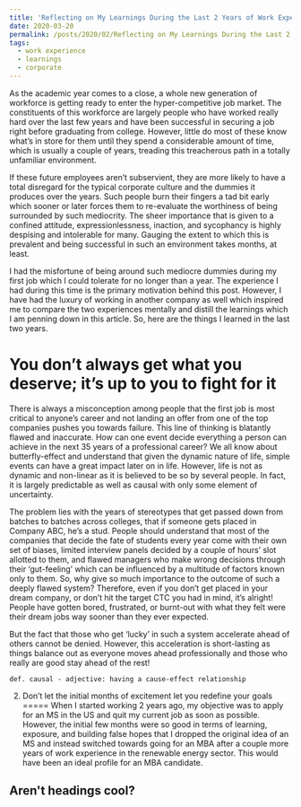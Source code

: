 ```yaml
---
title: 'Reflecting on My Learnings During the Last 2 Years of Work Experience'
date: 2020-03-20
permalink: /posts/2020/02/Reflecting on My Learnings During the Last 2 Years of Work Experience/
tags:
  - work experience
  - learnings
  - corporate
---
```


As the academic year comes to a close, a whole new generation of workforce is getting ready to enter the hyper-competitive job market. The constituents of this workforce are largely people who have worked really hard over the last few years and have been successful in securing a job right before graduating from college. However, little do most of these know what’s in store for them until they spend a considerable amount of time, which is usually a couple of years, treading this treacherous path in a totally unfamiliar environment.

If these future employees aren’t subservient, they are more likely to have a total disregard for the typical corporate culture and the dummies it produces over the years. Such people burn their fingers a tad bit early which sooner or later forces them to re-evaluate the worthiness of being surrounded by such mediocrity. The sheer importance that is given to a confined attitude, expressionlessness, inaction, and sycophancy is highly despising and intolerable for many. Gauging the extent to which this is prevalent and being successful in such an environment takes months, at least.


I had the misfortune of being around such mediocre dummies during my first job which I could tolerate for no longer than a year. The experience I had during this time is the primary motivation behind this post. However, I have had the luxury of working in another company as well which inspired me to compare the two experiences mentally and distill the learnings which I am penning down in this article. So, here are the things I learned in the last two years.

You don’t always get what you deserve; it’s up to you to fight for it
========================
There is always a misconception among people that the first job is most critical to anyone’s career and not landing an offer from one of the top companies pushes you towards failure. This line of thinking is blatantly flawed and inaccurate. How can one event decide everything a person can achieve in the next 35 years of a professional career? We all know about butterfly-effect and understand that given the dynamic nature of life, simple events can have a great impact later on in life. However, life is not as dynamic and non-linear as it is believed to be so by several people. In fact, it is largely predictable as well as causal with only some element of uncertainty.

The problem lies with the years of stereotypes that get passed down from batches to batches across colleges, that if someone gets placed in Company ABC, he’s a stud. People should understand that most of the companies that decide the fate of students every year come with their own set of biases, limited interview panels decided by a couple of hours’ slot allotted to them, and flawed managers who make wrong decisions through their ‘gut-feeling’ which can be influenced by a multitude of factors known only to them. So, why give so much importance to the outcome of such a deeply flawed system?
Therefore, even if you don’t get placed in your dream company, or don’t hit the target CTC you had in mind, it’s alright! People have gotten bored, frustrated, or burnt-out with what they felt were their dream jobs way sooner than they ever expected.

But the fact that those who get ‘lucky’ in such a system accelerate ahead of others cannot be denied. However, this acceleration is short-lasting as things balance out as everyone moves ahead professionally and those who really are good stay ahead of the rest!

`def. causal - adjective: having a cause-effect relationship`

2. Don’t let the initial months of excitement let you redefine your goals
=====
When I started working 2 years ago, my objective was to apply for an MS in the US and quit my current job as soon as possible. However, the initial few months were so good in terms of learning, exposure, and building false hopes that I dropped the original idea of an MS and instead switched towards going for an MBA after a couple more years of work experience in the renewable energy sector. This would have been an ideal profile for an MBA candidate.




Aren't headings cool?
------
